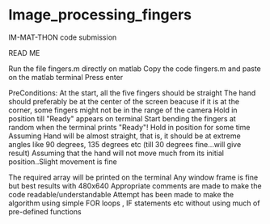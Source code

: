 # Image_processing_fingers
IM-MAT-THON code submission

READ ME

Run the file fingers.m directly on matlab
Copy the code fingers.m and paste on the matlab terminal
Press enter

PreConditions:
At the start, all the five fingers should be straight
The hand should preferably be at the center of the screen beacuse if it is at the corner, some fingers might not be in the range of the camera
Hold in position till "Ready" appears on terminal
Start bending the fingers at random when the terminal prints "Ready"!
Hold in position for some time
Assuming Hand will be almost straight, that is, it should be at extreme angles like 90 degrees, 135 degrees etc (till 30 degrees fine...will give result)
Assuming that the hand will not move much from its initial position..Slight movement is fine


The required array will be printed on the terminal
Any window frame is fine but best results with 480x640
Appropriate comments are made to make the code readable/understandable
Attempt has been made to make the algorithm using simple FOR loops , IF statements etc without using much of pre-defined functions 
